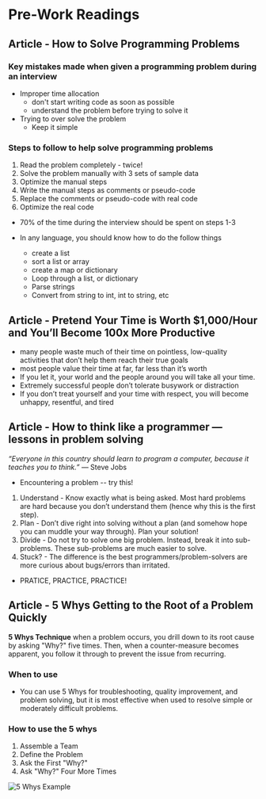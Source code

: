 # Pre-Work Readings

## Article - How to Solve Programming Problems

### Key mistakes made when given a programming problem during an interview

- Improper time allocation
  - don't start writing code as soon as possible
  - understand the problem before trying to solve it
- Trying to over solve the problem
  - Keep it simple

### Steps to follow to help solve programming problems

1. Read the problem completely - twice!
2. Solve the problem manually with 3 sets of sample data
3. Optimize the manual steps
4. Write the manual steps as comments or pseudo-code
5. Replace the comments or pseudo-code with real code
6. Optimize the real code

- 70% of the time during the interview should be spent on steps 1-3

- In any language, you should know how to do the follow things
  - create a list
  - sort a list or array
  - create a map or dictionary
  - Loop through a list, or dictionary
  - Parse strings
  - Convert from string to int, int to string, etc

## Article - Pretend Your Time is Worth $1,000/Hour and You’ll Become 100x More Productive

- many people waste much of their time on pointless, low-quality activities that don’t help them reach their true goals
- most people value their time at far, far less than it’s worth
- If you let it, your world and the people around you will take all your time.
- Extremely successful people don’t tolerate busywork or distraction
- If you don’t treat yourself and your time with respect, you will become unhappy, resentful, and tired

## Article - How to think like a programmer — lessons in problem solving

*“Everyone in this country should learn to program a computer, because it teaches you to think.”* — Steve Jobs

- Encountering a problem -- try this!

1. Understand - Know exactly what is being asked. Most hard problems are hard because you don’t understand them (hence why this is the first step).
2. Plan - Don’t dive right into solving without a plan (and somehow hope you can muddle your way through). Plan your solution!
3. Divide - Do not try to solve one big problem. Instead, break it into sub-problems. These sub-problems are much easier to solve.
4. Stuck? - The difference is the best programmers/problem-solvers are more curious about bugs/errors than irritated.

- PRATICE, PRACTICE, PRACTICE!

## Article - 5 Whys Getting to the Root of a Problem Quickly

**5 Whys Technique** when a problem occurs, you drill down to its root cause by asking "Why?" five times. Then, when a counter-measure becomes apparent, you follow it through to prevent the issue from recurring.

### When to use

- You can use 5 Whys for troubleshooting, quality improvement, and problem solving, but it is most effective when used to resolve simple or moderately difficult problems.

### How to use the 5 whys

1. Assemble a Team
2. Define the Problem
3. Ask the First "Why?"
4. Ask "Why?" Four More Times

![5 Whys Example](https://www.mindtools.com/media/Diagrams/5_Whys_Figure_1_Single_Lane.jpg)
